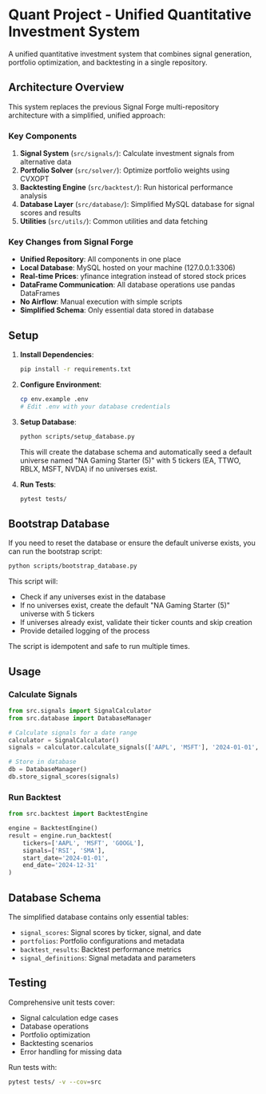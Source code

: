 # Quant Project - Unified Quantitative Investment System

A unified quantitative investment system that combines signal generation, portfolio optimization, and backtesting in a single repository.

## Architecture Overview

This system replaces the previous Signal Forge multi-repository architecture with a simplified, unified approach:

### Key Components

1. **Signal System** (`src/signals/`): Calculate investment signals from alternative data
2. **Portfolio Solver** (`src/solver/`): Optimize portfolio weights using CVXOPT
3. **Backtesting Engine** (`src/backtest/`): Run historical performance analysis
4. **Database Layer** (`src/database/`): Simplified MySQL database for signal scores and results
5. **Utilities** (`src/utils/`): Common utilities and data fetching

### Key Changes from Signal Forge

- **Unified Repository**: All components in one place
- **Local Database**: MySQL hosted on your machine (127.0.0.1:3306)
- **Real-time Prices**: yfinance integration instead of stored stock prices
- **DataFrame Communication**: All database operations use pandas DataFrames
- **No Airflow**: Manual execution with simple scripts
- **Simplified Schema**: Only essential data stored in database

## Setup

1. **Install Dependencies**:
   ```bash
   pip install -r requirements.txt
   ```

2. **Configure Environment**:
   ```bash
   cp env.example .env
   # Edit .env with your database credentials
   ```

3. **Setup Database**:
   ```bash
   python scripts/setup_database.py
   ```
   
   This will create the database schema and automatically seed a default universe named "NA Gaming Starter (5)" with 5 tickers (EA, TTWO, RBLX, MSFT, NVDA) if no universes exist.

4. **Run Tests**:
   ```bash
   pytest tests/
   ```

## Bootstrap Database

If you need to reset the database or ensure the default universe exists, you can run the bootstrap script:

```bash
python scripts/bootstrap_database.py
```

This script will:
- Check if any universes exist in the database
- If no universes exist, create the default "NA Gaming Starter (5)" universe with 5 tickers
- If universes already exist, validate their ticker counts and skip creation
- Provide detailed logging of the process

The script is idempotent and safe to run multiple times.

## Usage

### Calculate Signals
```python
from src.signals import SignalCalculator
from src.database import DatabaseManager

# Calculate signals for a date range
calculator = SignalCalculator()
signals = calculator.calculate_signals(['AAPL', 'MSFT'], '2024-01-01', '2024-12-31')

# Store in database
db = DatabaseManager()
db.store_signal_scores(signals)
```

### Run Backtest
```python
from src.backtest import BacktestEngine

engine = BacktestEngine()
result = engine.run_backtest(
    tickers=['AAPL', 'MSFT', 'GOOGL'],
    signals=['RSI', 'SMA'],
    start_date='2024-01-01',
    end_date='2024-12-31'
)
```

## Database Schema

The simplified database contains only essential tables:

- `signal_scores`: Signal scores by ticker, signal, and date
- `portfolios`: Portfolio configurations and metadata
- `backtest_results`: Backtest performance metrics
- `signal_definitions`: Signal metadata and parameters

## Testing

Comprehensive unit tests cover:
- Signal calculation edge cases
- Database operations
- Portfolio optimization
- Backtesting scenarios
- Error handling for missing data

Run tests with:
```bash
pytest tests/ -v --cov=src
```
